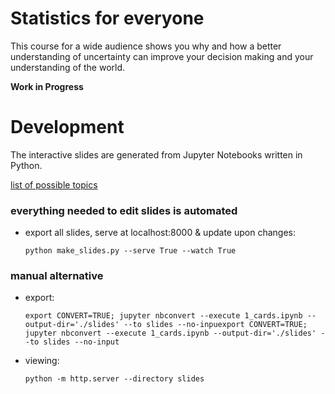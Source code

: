 # Statistics for everyone

This course for a wide audience shows you why and how a better understanding of uncertainty can improve your decision making and your understanding of the world.

**Work in Progress**


# Development

The interactive slides are generated from Jupyter Notebooks written in Python.

[list of possible topics](topics.md)

### everything needed to edit slides is automated

- export all slides, serve at localhost:8000 & update upon changes:

    ``python make_slides.py --serve True --watch True``

### manual alternative

- export:

    ``export CONVERT=TRUE; jupyter nbconvert --execute 1_cards.ipynb --output-dir='./slides' --to slides --no-inpuexport CONVERT=TRUE; jupyter nbconvert --execute 1_cards.ipynb --output-dir='./slides' --to slides --no-input``

- viewing:

    ``python -m http.server --directory slides``